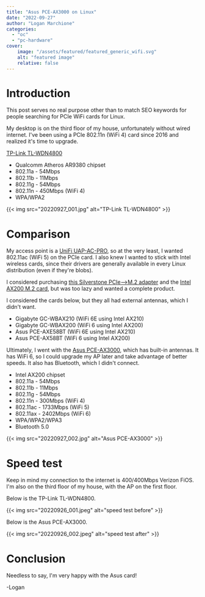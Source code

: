```yaml
---
title: "Asus PCE-AX3000 on Linux"
date: "2022-09-27"
author: "Logan Marchione"
categories: 
  - "oc"
  - "pc-hardware"
cover:
    image: "/assets/featured/featured_generic_wifi.svg"
    alt: "featured image"
    relative: false
---
```


# Introduction

This post serves no real purpose other than to match SEO keywords for people searching for PCIe WiFi cards for Linux.

My desktop is on the third floor of my house, unfortunately without wired internet. I've been using a PCIe 802.11n (WiFi 4) card since 2016 and realized it's time to upgrade. 

[TP-Link TL-WDN4800](https://www.tp-link.com/us/home-networking/pci-adapter/tl-wdn4800/)

* Qualcomm Atheros AR9380 chipset
* 802.11a - 54Mbps
* 802.11b - 11Mbps
* 802.11g - 54Mbps
* 802.11n - 450Mbps (WiFi 4)
* WPA/WPA2

{{< img src="20220927_001.jpg" alt="TP-Link TL-WDN4800" >}}

# Comparison

My access point is a [UniFi UAP-AC-PRO](https://store.ui.com/products/uap-ac-pro), so at the very least, I wanted 802.11ac (WiFi 5) on the PCIe card. I also knew I wanted to stick with Intel wireless cards, since their drivers are generally available in every Linux distribution (even if they're blobs).

I considered purchasing [this Silverstone PCIe-->M.2 adapter](https://silverstonetek.com/en/product/info/expansion-cards/ECWA2-LITE/) and the [Intel AX200 M.2 card](https://www.bhphotovideo.com/c/product/1591690-REG/intel_ax200_ngwg_dtk_wi_fi_6_gig_desktop.html), but was too lazy and wanted a complete product.

I considered the cards below, but they all had external antennas, which I didn't want.

* Gigabyte GC-WBAX210 (WiFi 6E using Intel AX210)
* Gigabyte GC-WBAX200 (WiFi 6 using Intel AX200)
* Asus PCE-AXE58BT (WiFi 6E using Intel AX210)
* Asus PCE-AX58BT (WiFi 6 using Intel AX200)

Ultimately, I went with the [Asus PCE-AX3000](https://www.asus.com/us/Networking-IoT-Servers/Adapters/All-series/PCE-AX3000/), which has built-in antennas. It has WiFi 6, so I could upgrade my AP later and take advantage of better speeds. It also has Bluetooth, which I didn't connect.

* Intel AX200 chipset
* 802.11a - 54Mbps
* 802.11b - 11Mbps
* 802.11g - 54Mbps
* 802.11n - 300Mbps (WiFi 4)
* 802.11ac - 1733Mbps (WiFi 5)
* 802.11ax - 2402Mbps (WiFi 6)
* WPA/WPA2/WPA3
* Bluetooth 5.0

{{< img src="20220927_002.jpg" alt="Asus PCE-AX3000" >}}

# Speed test

Keep in mind my connection to the internet is 400/400Mbps Verizon FiOS. I'm also on the third floor of my house, with the AP on the first floor.

Below is the TP-Link TL-WDN4800.

{{< img src="20220926_001.jpeg" alt="speed test before" >}}

Below is the Asus PCE-AX3000.

{{< img src="20220926_002.jpeg" alt="speed test after" >}}

# Conclusion

Needless to say, I'm very happy with the Asus card!

\-Logan